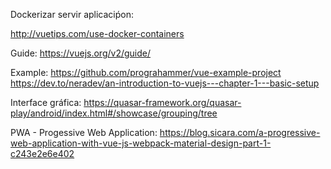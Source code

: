 Dockerizar servir aplicaciṕon:

http://vuetips.com/use-docker-containers

Guide:
https://vuejs.org/v2/guide/

Example:
https://github.com/prograhammer/vue-example-project
https://dev.to/neradev/an-introduction-to-vuejs---chapter-1---basic-setup

Interface gráfica:
https://quasar-framework.org/quasar-play/android/index.html#/showcase/grouping/tree

PWA - Progessive Web Application:
https://blog.sicara.com/a-progressive-web-application-with-vue-js-webpack-material-design-part-1-c243e2e6e402